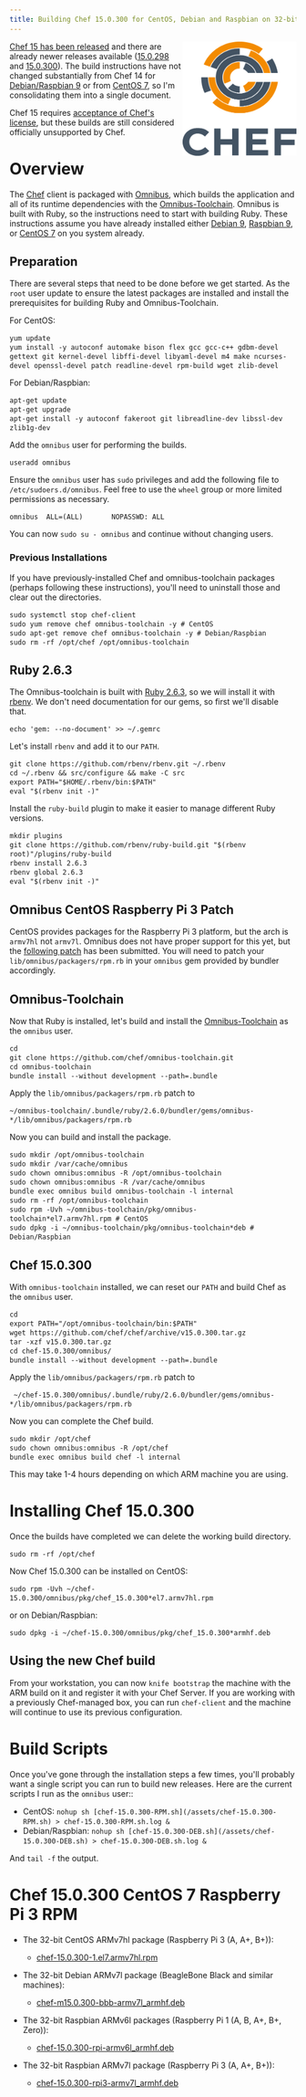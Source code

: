 ```yaml
---
title: Building Chef 15.0.300 for CentOS, Debian and Raspbian on 32-bit ARM
---
```


<a href="https://github.com/chef/chef"><img src="/assets/chef-logo.png" alt="Chef" width="200" height="200" align="right" /></a>

[Chef 15 has been released](https://discourse.chef.io/t/chef-infra-client-15-0-293-released/15110) and there are already newer releases available ([15.0.298](https://discourse.chef.io/t/chef-infra-client-15-0-298-released/15132) and [15.0.300](https://discourse.chef.io/t/chef-infra-client-15-0-300-released/15145)). The build instructions have not changed substantially from Chef 14 for [Debian/Raspbian 9](2019/04/30/chef-14-on-arm) or from [CentOS 7](2019/05/14/chef-14-on-arm-on-centos), so I'm consolidating them into a single document.

Chef 15 requires [acceptance of Chef's license](https://docs.chef.io/chef_license_accept.html), but these builds are still considered officially unsupported by Chef.

# Overview

The [Chef](github.com/chef/chef) client is packaged with [Omnibus](github.com/chef/omnibus), which builds the application and all of its runtime dependencies with the [Omnibus-Toolchain](github.com/chef/omnibus-toolchain). Omnibus is built with Ruby, so the instructions need to start with building Ruby. These instructions assume you have already installed either [Debian 9](2019/01/29/installing-debian-9-7-on-a-beaglebone-black), [Raspbian 9](2019/01/30/installing-raspbian-9-6-on-a-raspberry-pi-zero), or [CentOS 7](2019/05/07/installing-centos-7-6-on-a-raspberry-pi-three) on you system already.

## Preparation

There are several steps that need to be done before we get started. As the `root` user update to ensure the latest packages are installed and install the prerequisites for building Ruby and Omnibus-Toolchain.

For CentOS:

    yum update
    yum install -y autoconf automake bison flex gcc gcc-c++ gdbm-devel gettext git kernel-devel libffi-devel libyaml-devel m4 make ncurses-devel openssl-devel patch readline-devel rpm-build wget zlib-devel

For Debian/Raspbian:

    apt-get update
    apt-get upgrade
    apt-get install -y autoconf fakeroot git libreadline-dev libssl-dev zlib1g-dev

Add the `omnibus` user for performing the builds.

    useradd omnibus

Ensure the `omnibus` user has `sudo` privileges and add the following file to `/etc/sudoers.d/omnibus`. Feel free to use the `wheel` group or more limited permissions as necessary.

    omnibus  ALL=(ALL)       NOPASSWD: ALL

You can now `sudo su - omnibus` and continue without changing users.

### Previous Installations

If you have previously-installed Chef and omnibus-toolchain packages (perhaps following these instructions), you'll need to uninstall those and clear out the directories.

    sudo systemctl stop chef-client
    sudo yum remove chef omnibus-toolchain -y # CentOS
    sudo apt-get remove chef omnibus-toolchain -y # Debian/Raspbian
    sudo rm -rf /opt/chef /opt/omnibus-toolchain

## Ruby 2.6.3

The Omnibus-toolchain is built with <a href="https://www.ruby-lang.org/en/downloads/">Ruby 2.6.3</a>, so we will install it with [rbenv](https://github.com/rbenv). We don't need documentation for our gems, so first we'll disable that.

    echo 'gem: --no-document' >> ~/.gemrc

Let's install `rbenv` and add it to our `PATH`.

    git clone https://github.com/rbenv/rbenv.git ~/.rbenv
    cd ~/.rbenv && src/configure && make -C src
    export PATH="$HOME/.rbenv/bin:$PATH"
    eval "$(rbenv init -)"

Install the `ruby-build` plugin to make it easier to manage different Ruby versions.

    mkdir plugins
    git clone https://github.com/rbenv/ruby-build.git "$(rbenv root)"/plugins/ruby-build
    rbenv install 2.6.3
    rbenv global 2.6.3
    eval "$(rbenv init -)"

## Omnibus CentOS Raspberry Pi 3 Patch

CentOS provides packages for the Raspberry Pi 3 platform, but the arch is `armv7hl` not `armv7l`. Omnibus does not have proper support for this yet, but the [following patch](https://github.com/chef/omnibus/pull/889) has been submitted. You will need to patch your `lib/omnibus/packagers/rpm.rb` in your `omnibus` gem provided by bundler accordingly.

## Omnibus-Toolchain

Now that Ruby is installed, let's build and install the [Omnibus-Toolchain](https://github.com/chef/omnibus-toolchain) as the `omnibus` user.

    cd
    git clone https://github.com/chef/omnibus-toolchain.git
    cd omnibus-toolchain
    bundle install --without development --path=.bundle

Apply the `lib/omnibus/packagers/rpm.rb` patch to

    ~/omnibus-toolchain/.bundle/ruby/2.6.0/bundler/gems/omnibus-*/lib/omnibus/packagers/rpm.rb

Now you can build and install the package.

    sudo mkdir /opt/omnibus-toolchain
    sudo mkdir /var/cache/omnibus
    sudo chown omnibus:omnibus -R /opt/omnibus-toolchain
    sudo chown omnibus:omnibus -R /var/cache/omnibus
    bundle exec omnibus build omnibus-toolchain -l internal
    sudo rm -rf /opt/omnibus-toolchain
    sudo rpm -Uvh ~/omnibus-toolchain/pkg/omnibus-toolchain*el7.armv7hl.rpm # CentOS
    sudo dpkg -i ~/omnibus-toolchain/pkg/omnibus-toolchain*deb # Debian/Raspbian

## Chef 15.0.300

With `omnibus-toolchain` installed, we can reset our `PATH` and build Chef as the `omnibus` user.

    cd
    export PATH="/opt/omnibus-toolchain/bin:$PATH"
    wget https://github.com/chef/chef/archive/v15.0.300.tar.gz
    tar -xzf v15.0.300.tar.gz
    cd chef-15.0.300/omnibus/
    bundle install --without development --path=.bundle

Apply the `lib/omnibus/packagers/rpm.rb` patch to

     ~/chef-15.0.300/omnibus/.bundle/ruby/2.6.0/bundler/gems/omnibus-*/lib/omnibus/packagers/rpm.rb

Now you can complete the Chef build.

    sudo mkdir /opt/chef
    sudo chown omnibus:omnibus -R /opt/chef
    bundle exec omnibus build chef -l internal

This may take 1-4 hours depending on which ARM machine you are using.

# Installing Chef 15.0.300

Once the builds have completed we can delete the working build directory.

    sudo rm -rf /opt/chef

Now Chef 15.0.300 can be installed on CentOS:

    sudo rpm -Uvh ~/chef-15.0.300/omnibus/pkg/chef_15.0.300*el7.armv7hl.rpm

or on Debian/Raspbian:

    sudo dpkg -i ~/chef-15.0.300/omnibus/pkg/chef_15.0.300*armhf.deb

## Using the new Chef build

From your workstation, you can now `knife bootstrap` the machine with the ARM build on it and register it with your Chef Server. If you are working with a previously Chef-managed box, you can run `chef-client` and the machine will continue to use its previous configuration.

# Build Scripts

Once you've gone through the installation steps a few times, you'll probably want a single script you can run to build new releases. Here are the current scripts I run as the `omnibus` user::

- CentOS: `nohup sh [chef-15.0.300-RPM.sh](/assets/chef-15.0.300-RPM.sh) > chef-15.0.300-RPM.sh.log &`
- Debian/Raspbian: `nohup sh [chef-15.0.300-DEB.sh](/assets/chef-15.0.300-DEB.sh) > chef-15.0.300-DEB.sh.log &`

And `tail -f` the output.

# Chef 15.0.300 CentOS 7 Raspberry Pi 3 RPM

- The 32-bit CentOS ARMv7hl package (Raspberry Pi 3 (A, A+, B+)):
  - [chef-15.0.300-1.el7.armv7hl.rpm](https://www.dropbox.com/s/5ps0f2uni7ifb7w/chef-15.0.300-1.el7.armv7hl.rpm?raw=1)

- The 32-bit Debian ARMv7l package (BeagleBone Black and similar machines):
  - [chef-m15.0.300-bbb-armv7l_armhf.deb](https://www.dropbox.com/s/zqlao6w0qr4b0cz/chef-15.0.300-bbb-armv7l_armhf.deb?raw=1)

- The 32-bit Raspbian ARMv6l packages (Raspberry Pi 1 (A, B, A+, B+, Zero)):
  - [chef-15.0.300-rpi-armv6l_armhf.deb](https://www.dropbox.com/s/7unouanbm6uo6ge/chef-15.0.300-rpi-armv6l_armhf.deb?raw=1)

- The 32-bit Raspbian ARMv7l package (Raspberry Pi 3 (A, A+, B+)):
  - [chef-15.0.300-rpi3-armv7l_armhf.deb](https://www.dropbox.com/s/rjtr2guibg5xv16/chef-15.0.300-rpi3-armv7l_armhf.deb?raw=1)
